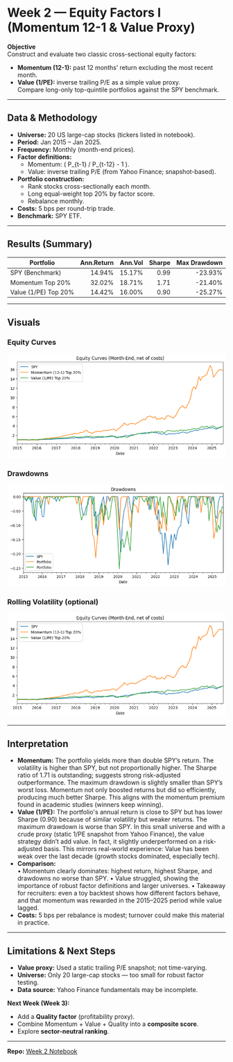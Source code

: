 # Week 2 — Equity Factors I (Momentum 12-1 & Value Proxy)

**Objective**  
Construct and evaluate two classic cross-sectional equity factors:  
- **Momentum (12-1):** past 12 months’ return excluding the most recent month.  
- **Value (1/PE):** inverse trailing P/E as a simple value proxy.  
Compare long-only top-quintile portfolios against the SPY benchmark.

---

## Data & Methodology
- **Universe:** 20 US large-cap stocks (tickers listed in notebook).  
- **Period:** Jan 2015 – Jan 2025.  
- **Frequency:** Monthly (month-end prices).  
- **Factor definitions:**  
  - Momentum: \( P_{t-1} / P_{t-12} - 1 \).  
  - Value: inverse trailing P/E (from Yahoo Finance; snapshot-based).  
- **Portfolio construction:**  
  - Rank stocks cross-sectionally each month.  
  - Long equal-weight top 20% by factor score.  
  - Rebalance monthly.  
- **Costs:** 5 bps per round-trip trade.  
- **Benchmark:** SPY ETF.

---

## Results (Summary)

| Portfolio            | Ann.Return | Ann.Vol | Sharpe | Max Drawdown |
|----------------------|-----------:|--------:|-------:|-------------:|
| SPY (Benchmark)      |    14.94%  |  15.17% |   0.99 |      -23.93% |
| Momentum Top 20%     |    32.02%  |  18.71% |   1.71 |      -21.40% |
| Value (1/PE) Top 20% |    14.42%  |  16.00% |   0.90 |      -25.27% |


---

## Visuals

### Equity Curves
![Equity Curves](img/week02_equity.png)

### Drawdowns
![Drawdowns](img/week02_drawdowns.png)

### Rolling Volatility (optional)
![Rolling Volatility](img/week02_vol.png)

---

## Interpretation
- **Momentum:** The portfolio yields more than double SPY’s return. The volatility is higher than SPY, but not proportionally higher. The Sharpe ratio of 1.71 is outstanding; suggests strong risk-adjusted outperformance. The maximum drawdown is slightly smaller than SPY’s worst loss. Momentum not only boosted returns but did so efficiently, producing much better Sharpe. This aligns with the momentum premium found in academic studies (winners keep winning).
- **Value (1/PE):** The portfolio's annual return is close to SPY but has lower Sharpe (0.90) because of similar volatility but weaker returns. The maximum drawdown is worse than SPY. In this small universe and with a crude proxy (static 1/PE snapshot from Yahoo Finance), the value strategy didn’t add value. In fact, it slightly underperformed on a risk-adjusted basis. This mirrors real-world experience: Value has been weak over the last decade (growth stocks dominated, especially tech).
- **Comparison:** 	
  •	Momentum clearly dominates: highest return, highest Sharpe, and drawdowns no worse than SPY.
	•	Value struggled, showing the importance of robust factor definitions and larger universes.
	•	Takeaway for recruiters: even a toy backtest shows how different factors behave, and that momentum was rewarded in the 2015–2025 period while value lagged.
- **Costs:** 5 bps per rebalance is modest; turnover could make this material in practice.

---

## Limitations & Next Steps
- **Value proxy:** Used a static trailing P/E snapshot; not time-varying.  
- **Universe:** Only 20 large-cap stocks — too small for robust factor testing.  
- **Data source:** Yahoo Finance fundamentals may be incomplete.  

**Next Week (Week 3):**  
- Add a **Quality factor** (profitability proxy).  
- Combine Momentum + Value + Quality into a **composite score**.  
- Explore **sector-neutral ranking**.

---

**Repo:** [Week 2 Notebook](../notebooks/02_equity_factors_mom_value.ipynb)